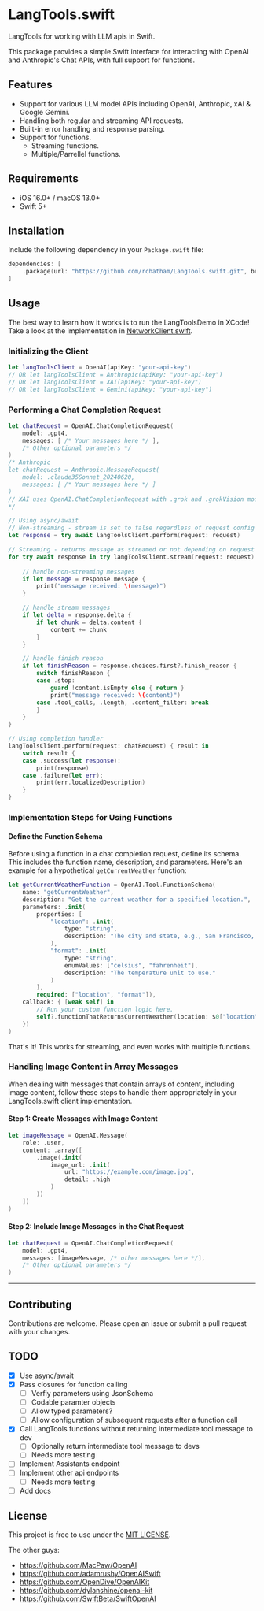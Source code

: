 # LangTools.swift

LangTools for working with LLM apis in Swift. 

This package provides a simple Swift interface for interacting with OpenAI and Anthropic's Chat APIs, with full support for functions.


## Features

- Support for various LLM model APIs including OpenAI, Anthropic, xAI & Google Gemini.
- Handling both regular and streaming API requests.
- Built-in error handling and response parsing.
- Support for functions.
    - Streaming functions.
    - Multiple/Parrellel functions.

## Requirements

- iOS 16.0+ / macOS 13.0+
- Swift 5+

## Installation

Include the following dependency in your `Package.swift` file:

```swift
dependencies: [
    .package(url: "https://github.com/rchatham/LangTools.swift.git", branch: "main")
]
```

## Usage

The best way to learn how it works is to run the LangToolsDemo in XCode! Take a look at the implementation in [NetworkClient.swift](https://github.com/rchatham/LangTools.swift/blob/main/Examples/LangTools_Example/LangTools_Example/Services/NetworkClient.swift).

### Initializing the Client

```swift
let langToolsClient = OpenAI(apiKey: "your-api-key")
// OR let langToolsClient = Anthropic(apiKey: "your-api-key")
// OR let langToolsClient = XAI(apiKey: "your-api-key")
// OR let langToolsClient = Gemini(apiKey: "your-api-key")
```

### Performing a Chat Completion Request

```swift
let chatRequest = OpenAI.ChatCompletionRequest(
    model: .gpt4,
    messages: [ /* Your messages here */ ],
    /* Other optional parameters */
)
/* Anthropic
let chatRequest = Anthropic.MessageRequest(
    model: .claude35Sonnet_20240620,
    messages: [ /* Your messages here */ ]
)
// XAI uses OpenAI.ChatCompletionRequest with .grok and .grokVision models.
*/

// Using async/await
// Non-streaming - stream is set to false regardless of request config
let response = try await langToolsClient.perform(request: request)

// Streaming - returns message as streamed or not depending on request config
for try await response in try langToolsClient.stream(request: request) {
    
    // handle non-streaming messages
    if let message = response.message {
        print("message received: \(message)")
    }

    // handle stream messages
    if let delta = response.delta {
        if let chunk = delta.content {
            content += chunk
        }
    }

    // handle finish reason
    if let finishReason = response.choices.first?.finish_reason {
        switch finishReason {
        case .stop:
            guard !content.isEmpty else { return }
            print("message received: \(content)")
        case .tool_calls, .length, .content_filter: break
        }
    }
}

// Using completion handler
langToolsClient.perform(request: chatRequest) { result in
    switch result {
    case .success(let response):
        print(response)
    case .failure(let err):
        print(err.localizedDescription)
    }
}
```

### Implementation Steps for Using Functions

#### Define the Function Schema

Before using a function in a chat completion request, define its schema. This includes the function name, description, and parameters. Here's an example for a hypothetical `getCurrentWeather` function:

```swift
let getCurrentWeatherFunction = OpenAI.Tool.FunctionSchema(
    name: "getCurrentWeather",
    description: "Get the current weather for a specified location.",
    parameters: .init(
        properties: [
            "location": .init(
                type: "string",
                description: "The city and state, e.g., San Francisco, CA"
            ),
            "format": .init(
                type: "string",
                enumValues: ["celsius", "fahrenheit"],
                description: "The temperature unit to use."
            )
        ],
        required: ["location", "format"]),
    callback: { [weak self] in
        // Run your custom function logic here.
        self?.functionThatReturnsCurrentWeather(location: $0["location"] as! String, format: $0["format"] as! String)
    })
)
```

That's it! This works for streaming, and even works with multiple functions.

### Handling Image Content in Array Messages
When dealing with messages that contain arrays of content, including image content, follow these steps to handle them appropriately in your LangTools.swift client implementation.

#### Step 1: Create Messages with Image Content
```swift
let imageMessage = OpenAI.Message(
    role: .user, 
    content: .array([
        .image(.init(
            image_url: .init(
                url: "https://example.com/image.jpg",
                detail: .high
            )
        ))
    ])
)
```

#### Step 2: Include Image Messages in the Chat Request
```swift
let chatRequest = OpenAI.ChatCompletionRequest(
    model: .gpt4,
    messages: [imageMessage, /* other messages here */],
    /* Other optional parameters */
)
```

---

## Contributing

Contributions are welcome. Please open an issue or submit a pull request with your changes.

## TODO

- [x] Use async/await
- [x] Pass closures for function calling
    - [ ] Verfiy parameters using JsonSchema
    - [ ] Codable paramter objects
    - [ ] Allow typed parameters?
    - [ ] Allow configuration of subsequent requests after a function call
- [x] Call LangTools functions without returning intermediate tool message to dev
    - [ ] Optionally return intermediate tool message to devs
    - [ ] Needs more testing
- [ ] Implement Assistants endpoint
- [ ] Implement other api endpoints
    - [ ] Needs more testing
- [ ] Add docs

## License

This project is free to use under the [MIT LICENSE](LICENSE).

The other guys:
- https://github.com/MacPaw/OpenAI
- https://github.com/adamrushy/OpenAISwift
- https://github.com/OpenDive/OpenAIKit
- https://github.com/dylanshine/openai-kit
- https://github.com/SwiftBeta/SwiftOpenAI
